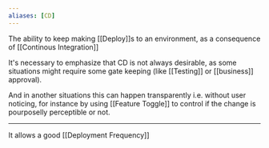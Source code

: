 ```yaml
---
aliases: [CD]
---
```


The ability to keep making [[Deploy]]s to an environment, as a consequence of [[Continous Integration]]

It's necessary to emphasize that CD is not always desirable, as some situations might require some gate keeping (like [[Testing]] or [[business]] approval).

And in another situations this can happen transparently i.e. without user noticing, for instance by using [[Feature Toggle]] to control if the change is pourposelly perceptible or not.

---

It allows a good [[Deployment Frequency]]